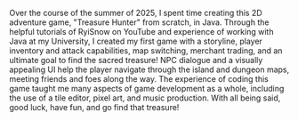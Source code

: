 Over the course of the summer of 2025, I spent time creating this 2D adventure game, "Treasure Hunter" from scratch,
in Java. Through the helpful tutorials of RyiSnow on YouTube and experience of working with Java at my University,
I created my first game with a storyline, player inventory and attack capabilities, map switching, merchant trading,
and an ultimate goal to find the sacred treasure! NPC dialogue and a visually appealing UI help the player navigate
through the island and dungeon maps, meeting friends and foes along the way. The experience of coding this game taught
me many aspects of game development as a whole, including the use of a tile editor, pixel art, and music production.
With all being said, good luck, have fun, and go find that treasure!

